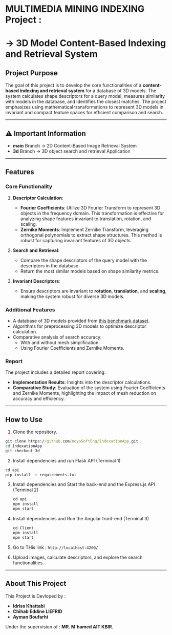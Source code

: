 # MULTIMEDIA MINING INDEXING Project :

# -> 3D Model Content-Based Indexing and Retrieval System

## Project Purpose

The goal of this project is to develop the core functionalities of a **content-based indexing and retrieval system** for a database of 3D models. The system calculates shape descriptors for a query model, measures similarity with models in the database, and identifies the closest matches. The project emphasizes using mathematical transformations to represent 3D models in invariant and compact feature spaces for efficient comparison and search.

---

## ⚠️ Important Information

- **main** Branch -> 2D Content-Based Image Retrieval System
- **3d** Branch -> 3D object search and retrieval Application

---

## Features

### Core Functionality

1. **Descriptor Calculation**:
   - **Fourier Coefficients**: Utilize 3D Fourier Transform to represent 3D objects in the frequency domain. This transformation is effective for analyzing shape features invariant to translation, rotation, and scaling.
   - **Zernike Moments**: Implement Zernike Transform, leveraging orthogonal polynomials to extract shape structures. This method is robust for capturing invariant features of 3D objects.

2. **Search and Retrieval**:
   - Compare the shape descriptors of the query model with the descriptors in the database.
   - Return the most similar models based on shape similarity metrics.

3. **Invariant Descriptors**:
   - Ensure descriptors are invariant to **rotation**, **translation**, and **scaling**, making the system robust for diverse 3D models.

### Additional Features

- A database of 3D models provided from [this benchmark dataset](http://www.ipet.gr/~akoutsou/benchmark/).
- Algorithms for preprocessing 3D models to optimize descriptor calculation.
- Comparative analysis of search accuracy:
  - With and without mesh simplification.
  - Using Fourier Coefficients and Zernike Moments.

### Report

The project includes a detailed report covering:

- **Implementation Results**: Insights into the descriptor calculations.
- **Comparative Study**: Evaluation of the system using Fourier Coefficients and Zernike Moments, highlighting the impact of mesh reduction on accuracy and efficiency.

---

## How to Use

1. Clone the repository.

``` cmd
git clone https://github.com/novoSoftEng/IndexationApp.git
cd IndexationApp
git checkout 3d
```

2. Install dependencies and run Flask API (Terminal 1)

``` py
cd api
pip install -r requirements.txt
```

3. Install dependencies and Start the back-end and the Express.js API (Terminal 2)

   ``` py
   cd api
   npm install
   npm start
   ```

4. Install dependencies and Run the Angular front-end (Terminal 3)

   ``` py
   cd Client
   npm install
   npm start
   ```

5. Go to THis link : `http://localhost:4200/`

6. Upload images, calculate descriptors, and explore the search functionalities.

---

## About This Project

This Project is Devloped by :

- **Idriss Khattabi**
- **Chihab Eddine LIEFRID**
- **Ayman Boufarhi**

Under the supervision of : **MR. M'hamed AIT KBIR**.

